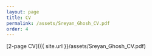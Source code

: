 ```yaml
---
layout: page
title: CV
permalink: /assets/Sreyan_Ghosh_CV.pdf
order: 4
---
```


[2-page CV]({{ site.url }}/assets/Sreyan_Ghosh_CV.pdf)
